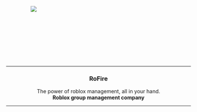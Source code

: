 <div align='center' style='width: 150px; height: 150px;'>
   <img src='https://cdn.discordapp.com/attachments/1021908637406466069/1031968418888429659/client_logo.png' />
</div>

---

<div align='center'>
   <h3>RoFire</h3>
   <p>
      The power of roblox management, all in your hand.
      <br />
      <b>Roblox group management company</b>
   </p>
</div>

---
